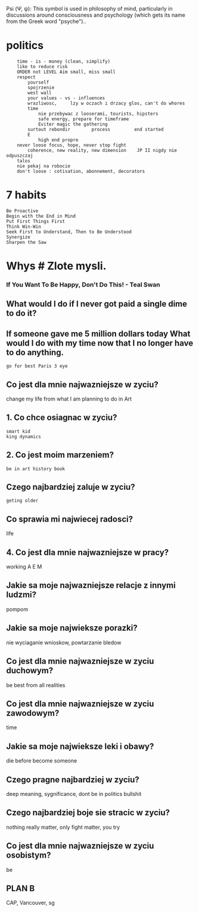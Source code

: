 Psi (Ψ, ψ): This symbol is used in philosophy of mind, particularly in discussions around consciousness and psychology (which gets its name from the Greek word "psyche")..





#   politics 
        time - is - money (clean, simplify)
        like to reduce risk
        ORDER not LEVEL Aim small, miss small
        respect
            yourself
            spojrzenie 
            west wall
            your values - vs - influences
            wrazliwosc,     lzy w oczach i drzacy glos, can't do whores
            time
                nie przebywac z looserami, tourists, hipsters
                safe energy, prepare for timeframe
                Eviter magic the gathering 
            surtout rebondir        process         end started
            E
                high end propre
        never loose focus, hope, never stop fight
            coherence, new reality, new dimension    JP II nigdy nie odpuszczaj
        talos
        nie pekaj na robocie
        don't loose : cotisation, abonnement, decorators

# 7 habits
    Be Proactive
    Begin with the End in Mind
    Put First Things First
    Think Win-Win
    Seek First to Understand, Then to Be Understood
    Synergize
    Sharpen the Saw

#   Whys    # Zlote mysli.


### If You Want To Be Happy, Don't Do This! - Teal Swan

## What would I do if I never got paid a single dime to do it? 
## If someone gave me 5 million dollars today What would I do with my time now that I no longer have to do anything. 
    go for best Paris 3 eye

## Co jest dla mnie najwazniejsze w zyciu?
change my life from what I am planning to do in Art

## 1. Co chce osiagnac w zyciu?
    smart kid
    king dynamics

## 2. Co jest moim marzeniem?
    be in art history book 
## Czego najbardziej zaluje w zyciu?
    geting older
## Co sprawia mi najwiecej radosci?
life
## 4. Co jest dla mnie najwazniejsze w pracy?
working A E M 

## Jakie sa moje najwazniejsze relacje z innymi ludzmi?
pompom

## Jakie sa moje najwieksze porazki?
nie wyciaganie wnioskow, powtarzanie bledow
## Co jest dla mnie najwazniejsze w zyciu duchowym?
be best from all realities
## Co jest dla mnie najwazniejsze w zyciu zawodowym?
time
## Jakie sa moje najwieksze leki i obawy?
die before become someone
## Czego pragne najbardziej w zyciu?
deep meaning, sygnificance, dont be in politics bullshit
## Czego najbardziej boje sie stracic w zyciu?
nothing really matter, only fight matter, you try
## Co jest dla mnie najwazniejsze w zyciu osobistym?
be
## PLAN B
CAP, Vancouver, sg


